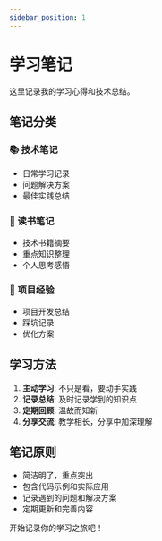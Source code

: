 ```yaml
---
sidebar_position: 1
---
```


# 学习笔记

这里记录我的学习心得和技术总结。

## 笔记分类

### 📚 技术笔记
- 日常学习记录
- 问题解决方案
- 最佳实践总结

### 📖 读书笔记
- 技术书籍摘要
- 重点知识整理
- 个人思考感悟

### 🔧 项目经验
- 项目开发总结
- 踩坑记录
- 优化方案

## 学习方法

1. **主动学习**: 不只是看，要动手实践
2. **记录总结**: 及时记录学到的知识点
3. **定期回顾**: 温故而知新
4. **分享交流**: 教学相长，分享中加深理解

## 笔记原则

- 简洁明了，重点突出
- 包含代码示例和实际应用
- 记录遇到的问题和解决方案
- 定期更新和完善内容

开始记录你的学习之旅吧！